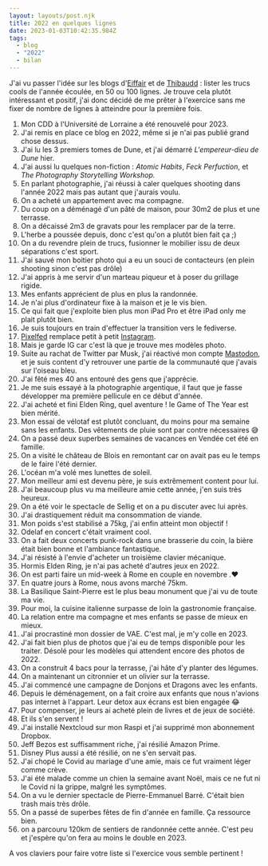 ```yaml
---
layout: layouts/post.njk
title: 2022 en quelques lignes
date: 2023-01-03T10:42:35.984Z
tags:
  - blog
  - "2022"
  - bilan
---
```

J﻿'ai vu passer l'idée sur les blogs d'[Eiffair](www.eiffair.fr) et de [Thibaudd](https://tbdd.be/) : lister les trucs cools de l'année écoulée, en 50 ou 100 lignes.
J﻿e trouve cela plutôt intéressant et positif, j'ai donc décidé de me prêter à l'exercice sans me fixer de nombre de lignes à atteindre pour la première fois.

1. M﻿on CDD à l'Université de Lorraine a été renouvelé pour 2023.
2. J﻿'ai remis en place ce blog en 2022, même si je n'ai pas publié grand chose dessus.
3. J﻿'ai lu les 3 premiers tomes de Dune, et j'ai démarré *L'empereur-dieu de Dune* hier.
4. J﻿'ai aussi lu quelques non-fiction : *Atomic Habits*, *Feck Perfuction*, et *The Photography Storytelling Workshop.*
5. E﻿n parlant photographie, j'ai réussi à caler quelques shooting dans l'année 2022 mais pas autant que j'aurais voulu.
6. O﻿n a acheté un appartement avec ma compagne.
7. D﻿u coup on a déménagé d'un pâté de maison, pour 30m2 de plus et une terrasse.
8. O﻿n a décaissé 2m3 de gravats pour les remplacer par de la terre.
9. L﻿'herbe a poussée depuis, donc c'est qu'on a plutôt bien fait ça ;)
10. O﻿n a du revendre plein de trucs, fusionner le mobilier issu de deux séparations c'est sport.
11. J﻿'ai sauvé mon boitier photo qui a eu un souci de contacteurs (en plein shooting sinon c'est pas drôle)
12. J﻿'ai appris à me servir d'un marteau piqueur et à poser du grillage rigide.
13. M﻿es enfants apprécient de plus en plus la randonnée.
14. J﻿e n'ai plus d'ordinateur fixe à la maison et je le vis bien.
15. Ce qui fait que j'exploite bien plus mon iPad Pro et être iPad only me plait plutôt bien.
16. J﻿e suis toujours en train d'effectuer la transition vers le fediverse.
17. ﻿[P﻿ixelfed](https://pixelfed.social/i/web/profile/422339972513731843) remplace petit à petit [Instagram](https://www.instagram.com/nbirckel/).
18. M﻿ais je garde IG car c'est là que je trouve mes modèles photo.
19. S﻿uite au rachat de Twitter par Musk, j'ai réactivé mon compte [Mastodon](https://mastodon.social/@nbirckel), et je suis content d'y retrouver une partie de la communauté que j'avais sur l'oiseau bleu.
20. J﻿'ai fêté mes 40 ans entouré des gens que j'apprécie.
21. J﻿e me suis essayé à la photographie argentique, il faut que je fasse développer ma première pellicule en ce début d'année.
22. J﻿'ai acheté et fini Elden Ring, quel aventure ! le Game of The Year est bien mérité.
23. M﻿on essai de vélotaf est plutôt concluant, du moins pour ma semaine sans les enfants. Des vêtements de pluie sont par contre nécessaires 😅
24. O﻿n a passé deux superbes semaines de vacances en Vendée cet été en famille.
25. O﻿n a visité le château de Blois en remontant car on avait pas eu le temps de le faire l'été dernier.
26. L﻿'océan m'a volé mes lunettes de soleil.
27. M﻿on meilleur ami est devenu père, je suis extrêmement content pour lui.
28. J﻿'ai beaucoup plus vu ma meilleure amie cette année, j'en suis très heureux.
29. O﻿n a été voir le spectacle de Sellig et on a pu discuter avec lui après.
30. J﻿'ai drastiquement réduit ma consommation de viande.
31. M﻿on poids s'est stabilisé a 75kg, j'ai enfin atteint mon objectif !
32. O﻿delaf en concert c'était vraiment cool.
33. O﻿n a fait deux concerts punk-rock dans une brasserie du coin, la bière était bien bonne et l'ambiance fantastique.
34. J﻿'ai résisté à l'envie d'acheter un troisième clavier mécanique.
35. H﻿ormis Elden Ring, je n'ai pas acheté d'autres jeux en 2022.
36. O﻿n est parti faire un mid-week à Rome en couple en novembre .❤
37. E﻿n quatre jours à Rome, nous avons marché 75km.
38. L﻿a Basilique Saint-Pierre est le plus beau monument que j'ai vu de toute ma vie.
39. P﻿our moi, l﻿a cuisine italienne surpasse de loin la gastronomie française.
40. L﻿a relation entre ma compagne et mes enfants se passe de mieux en mieux.
41. J﻿'ai procrastiné mon dossier de VAE. C'est mal, je m'y colle en 2023.
42. J﻿'ai fait bien plus de photos que j'ai eu de temps disponible pour les traiter. Désolé pour les modèles qui attendent encore des photos de 2022.
43. O﻿n a construit 4 bacs pour la terrasse, j'ai hâte d'y planter des légumes.
44. O﻿n a maintenant un citronnier et un olivier sur la terrasse.
45. J﻿'ai commencé une campagne de Donjons et Dragons avec les enfants.
46. D﻿epuis le déménagement, on a fait croire aux enfants que nous n'avions pas internet à l'appart. Leur detox aux écrans est bien engagée 😂
47. P﻿our compenser, je leurs ai acheté plein de livres et de jeux de société.
48. E﻿t ils s'en servent !
49. J﻿'ai installé Nextcloud sur mon Raspi et j'ai supprimé mon abonnement Dropbox.
50. J﻿eff Bezos est suffisamment riche, j'ai résilié Amazon Prime.
51. D﻿isney Plus aussi a été résilié, on ne s'en servait pas.
52. J﻿'ai chopé le Covid au mariage d'une amie, mais ce fut vraiment léger comme crève.
53. J﻿'ai été malade comme un chien la semaine avant Noël, mais ce ne fut ni le Covid ni la grippe, malgré les symptômes.
54. O﻿n a vu le dernier spectacle de Pierre-Emmanuel Barré. C'était bien trash mais très drôle.
55. O﻿n a passé de superbes fêtes de fin d'année en famille. Ça ressource bien.
56. o﻿n a parcouru 120km de sentiers de randonnée cette année. C'est peu et j'espère qu'on fera au moins le double en 2023.

A vos claviers pour faire votre liste si l'exercice vous semble pertinent !